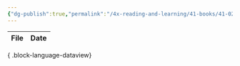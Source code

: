 ```yaml
---
{"dg-publish":true,"permalink":"/4x-reading-and-learning/41-books/41-02-book-reviews/list-of-all-book-reviews/","title":"List of all book reviews","created":"2024-02-17T17:06:26.790+03:00","updated":"2025-09-23T06:02:02.782+03:00"}
---
```


| File | Date |
| ---- | ---- |

{ .block-language-dataview}



